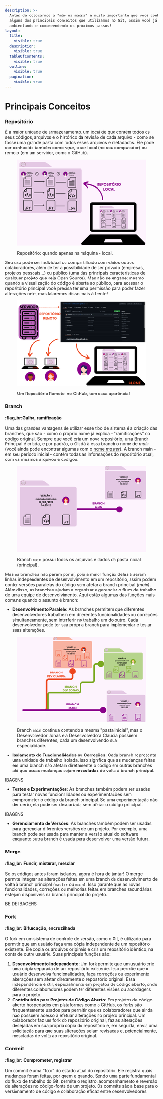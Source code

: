 ```yaml
---
description: >-
  Antes de colocarmos a "mão na massa" é muito importante que você conheça
  alguns dos principais conceitos que utilizamos no Git, assim você já vai se
  ambientando e compreendendo os próximos passos!
layout:
  title:
    visible: true
  description:
    visible: true
  tableOfContents:
    visible: true
  outline:
    visible: true
  pagination:
    visible: true
---
```


# Principais Conceitos

### Repositório

É a maior unidade de armazenamento, um local de que contém todos os seus códigos, arquivos e o histórico da revisão de cada arquivo - como se fosse uma grande pasta com todos esses arquivos e metadados. Ele pode ser conhecido também como _repo_, e ser local (no seu computador) ou remoto (em um servidor, como o GitHub).&#x20;



<figure><img src="../../.gitbook/assets/19.png" alt=""><figcaption><p>Repositório: quando apenas na máquina - local.</p></figcaption></figure>

Seu uso pode ser individual ou compartilhado com vários outros colaboradores, além de ter a possibilidade de ser privado (empresas, projetos pessoais...) ou público (uma das principais características de qualquer projeto que seja Open Source). Mas não se engane: mesmo quando a visualização do código é aberta ao público, para acessar o repositório principal você precisa ter uma permissão para poder fazer alterações nele, mas falaremos disso mais à frente!



<figure><img src="../../.gitbook/assets/20.png" alt="" width="563"><figcaption><p>Um Repositório Remoto, no GitHub, tem essa aparência!</p></figcaption></figure>

### Branch

#### :flag\_br:Galho, ramificação

Uma das grandes vantagens de utilizar esse tipo de sistema é a criação das branches, que são - como o próprio nome já explica - "ramificações" do código original. Sempre que você cria um novo repositório, uma Branch Principal é criada, e por padrão, o Git dá à essa branch o nome de _main_ (você ainda pode encontrar algumas com o [nome _master_](https://www.zup.com.br/blog/termo-master-na-tecnologia)). A branch main - em seu período inicial - contém todas as informações do repositório atual, com os mesmos arquivos e códigos.



<figure><img src="../../.gitbook/assets/21.png" alt=""><figcaption><p>Branch <code>main</code> possui todos os arquivos e dados da pasta inicial (principal).</p></figcaption></figure>

Mas as branches não param por aí, pois a maior função delas é serem linhas independentes de desenvolvimento em um repositório, assim podem conter versões paralelas do código sem afetar a branch principal _(main)_. Além disso, as branches ajudam a organizar e gerenciar o fluxo de trabalho de uma equipe de desenvolvimento. Aqui estão algumas das funções mais comuns quando o assunto é branch:

* **Desenvolvimento Paralelo**: As branches permitem que diferentes desenvolvedores trabalhem em diferentes funcionalidades ou correções simultaneamente, sem interferir no trabalho um do outro. Cada desenvolvedor pode ter sua própria branch para implementar e testar suas alterações.



<figure><img src="../../.gitbook/assets/22.png" alt=""><figcaption><p>Branch <code>main</code> continua contendo a mesma "pasta inicial", mas o Desenvolvedor Jonas e a Desenvolvedora Claudia possuem branches diferentes, cada um desenvolvendo sua especialidade.</p></figcaption></figure>

* **Isolamento de Funcionalidades ou Correções**: Cada branch representa uma unidade de trabalho isolada. Isso significa que as mudanças feitas em uma branch não afetam diretamente o código em outras branches até que essas mudanças sejam **mescladas** de volta à branch principal.

IBAGENS

* **Testes e Experimentações**: As branches também podem ser usadas para testar novas funcionalidades ou experimentações sem comprometer o código da branch principal. Se uma experimentação não der certo, ela pode ser descartada sem afetar o código principal.

IBAGENS

* **Gerenciamento de Versões**: As branches também podem ser usadas para gerenciar diferentes versões de um projeto. Por exemplo, uma branch pode ser usada para manter a versão atual do software enquanto outra branch é usada para desenvolver uma versão futura.

### Merge

#### :flag\_br: Fundir, misturar, mesclar

Se os códigos antes foram isolados, agora é hora de juntar! O merge permite integrar as alterações feitas em uma branch de desenvolvimento de volta à branch principal (`master` ou `main`). Isso garante que as novas funcionalidades, correções ou melhorias feitas em branches secundárias estejam disponíveis na branch principal do projeto.

BE DÊ IBAGENS

### Fork

#### :flag\_br: Bifurcação, encruzilhada

O fork em um sistema de controle de versão, como o Git, é utilizado para permitir que um usuário faça uma cópia independente de um repositório existente. Ele copia os arquivos originais e cria um repositório idêntico, na conta de outro usuário. Suas principais funções são:

1. **Desenvolvimento Independente**: Um fork permite que um usuário crie uma cópia separada de um repositório existente. Isso permite que o usuário desenvolva funcionalidades, faça correções ou experimente alterações sem afetar diretamente o repositório original. Essa independência é útil, especialmente em projetos de código aberto, onde diferentes colaboradores podem ter diferentes visões ou abordagens para o projeto.&#x20;
2. **Contribuição para Projetos de Código Aberto**: Em projetos de código aberto hospedados em plataformas como o GitHub, os forks são frequentemente usados para permitir que os colaboradores que ainda não possuem acesso à efetuar alterações no projeto principal. Um colaborador faz um fork do repositório original, faz as alterações desejadas em sua própria cópia do repositório e, em seguida, envia uma solicitação para que suas alterações sejam revisadas e, potencialmente, mescladas de volta ao repositório original.

### Commit&#x20;

#### :flag\_br: Comprometer, registrar

Um commit é uma "foto" do estado atual do repositório. Ele registra quais mudanças foram feitas, por quem e quando. Sendo uma parte fundamental do fluxo de trabalho do Git, permite o registro, acompanhamento e reversão de alterações no código-fonte de um projeto. Os commits são a base para o versionamento de código e colaboração eficaz entre desenvolvedores.

